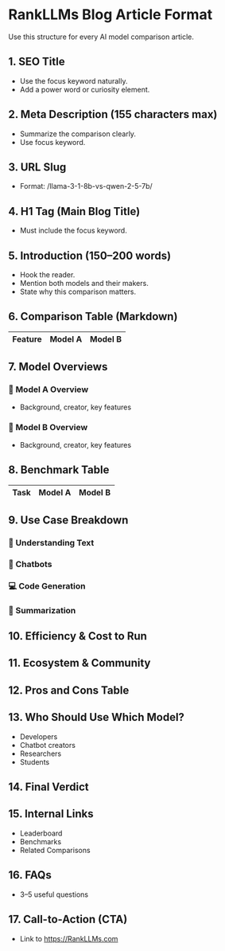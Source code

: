 # RankLLMs Blog Article Format

Use this structure for every AI model comparison article.

## 1. SEO Title
- Use the focus keyword naturally.
- Add a power word or curiosity element.

## 2. Meta Description (155 characters max)
- Summarize the comparison clearly.
- Use focus keyword.

## 3. URL Slug
- Format: /llama-3-1-8b-vs-qwen-2-5-7b/

## 4. H1 Tag (Main Blog Title)
- Must include the focus keyword.

## 5. Introduction (150–200 words)
- Hook the reader.
- Mention both models and their makers.
- State why this comparison matters.

## 6. Comparison Table (Markdown)
| Feature | Model A | Model B |
|---------|---------|---------|

## 7. Model Overviews
### 🔹 Model A Overview
- Background, creator, key features

### 🔹 Model B Overview
- Background, creator, key features

## 8. Benchmark Table
| Task | Model A | Model B |
|------|---------|---------|

## 9. Use Case Breakdown
### 🧠 Understanding Text
### 💬 Chatbots
### 💻 Code Generation
### 📝 Summarization

## 10. Efficiency & Cost to Run

## 11. Ecosystem & Community

## 12. Pros and Cons Table

## 13. Who Should Use Which Model?
- Developers
- Chatbot creators
- Researchers
- Students

## 14. Final Verdict

## 15. Internal Links
- Leaderboard
- Benchmarks
- Related Comparisons

## 16. FAQs
- 3–5 useful questions

## 17. Call-to-Action (CTA)
- Link to https://RankLLMs.com